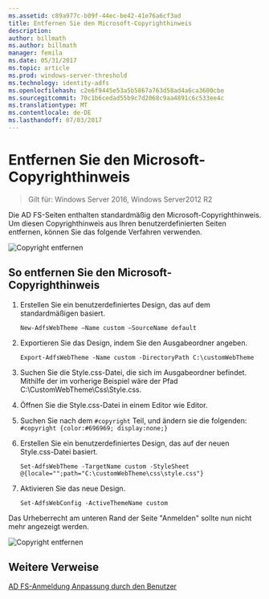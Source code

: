 ```yaml
---
ms.assetid: c89a977c-b09f-44ec-be42-41e76a6cf3ad
title: Entfernen Sie den Microsoft-Copyrighthinweis
description: 
author: billmath
ms.author: billmath
manager: femila
ms.date: 05/31/2017
ms.topic: article
ms.prod: windows-server-threshold
ms.technology: identity-adfs
ms.openlocfilehash: c2e6f9445e53a5b5867a763d58ad4a6ca3600cbe
ms.sourcegitcommit: 70c1b6cedad55b9c7d2068c9aa4891c6c533ee4c
ms.translationtype: MT
ms.contentlocale: de-DE
ms.lasthandoff: 07/03/2017
---
```

# <a name="remove-the-microsoft-copyright"></a>Entfernen Sie den Microsoft-Copyrighthinweis 

>Gilt für: Windows Server 2016, Windows Server2012 R2
 
Die AD FS-Seiten enthalten standardmäßig den Microsoft-Copyrighthinweis. Um diesen Copyrighthinweis aus Ihren benutzerdefinierten Seiten entfernen, können Sie das folgende Verfahren verwenden. 

![Copyright entfernen](media/AD-FS-user-sign-in-customization/ADFS_Blue_Custom1.png) 
  
## <a name="to-remove-the-microsoft-copyright"></a>So entfernen Sie den Microsoft-Copyrighthinweis  
  
1.  Erstellen Sie ein benutzerdefiniertes Design, das auf dem standardmäßigen basiert.  
  

    `New-AdfsWebTheme –Name custom –SourceName default ` 
 
  
2.  Exportieren Sie das Design, indem Sie den Ausgabeordner angeben.  

    `Export-AdfsWebTheme -Name custom -DirectoryPath C:\customWebTheme ` 

  
3.  Suchen Sie die Style.css-Datei, die sich im Ausgabeordner befindet. Mithilfe der im vorherige Beispiel wäre der Pfad C:\\CustomWebTheme\\Css\\Style.css.  
  
4.  Öffnen Sie die Style.css-Datei in einem Editor wie Editor.  
  
5.  Suchen Sie nach dem `#copyright` Teil, und ändern sie die folgenden:  
  `#copyright {color:#696969; display:none;} ` 
 
6.  Erstellen Sie ein benutzerdefiniertes Design, das auf der neuen Style.css-Datei basiert.  
  
    `Set-AdfsWebTheme -TargetName custom -StyleSheet @{locale="";path="C:\customWebTheme\css\style.css"}  `

7.  Aktivieren Sie das neue Design.  
  

    `Set-AdfsWebConfig -ActiveThemeName custom ` 


Das Urheberrecht am unteren Rand der Seite "Anmelden" sollte nun nicht mehr angezeigt werden.

![Copyright entfernen](media/AD-FS-user-sign-in-customization/ADFS_Blue_Custom1a.png) 

## <a name="additional-references"></a>Weitere Verweise 
[AD FS-Anmeldung Anpassung durch den Benutzer](AD-FS-user-sign-in-customization.md) 
